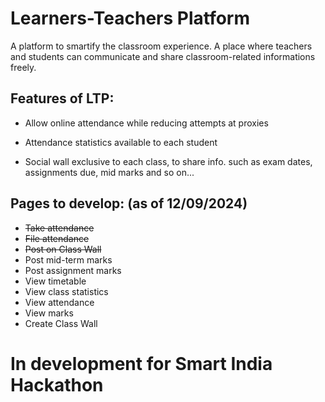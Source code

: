 # Learners-Teachers Platform

A platform to smartify the classroom experience. A place where
teachers and students can communicate and share classroom-related
informations freely.

## Features of LTP:
* Allow online attendance while reducing attempts at proxies
    
* Attendance statistics available to each student
    
* Social wall exclusive to each class, to share info. such as
exam dates, assignments due, mid marks and so on...

## Pages to develop: (as of 12/09/2024)
* ~~Take attendance~~
* ~~File attendance~~
* ~~Post on Class Wall~~
* Post mid-term marks
* Post assignment marks
* View timetable
* View class statistics
* View attendance
* View marks
* Create Class Wall

# In development for Smart India Hackathon